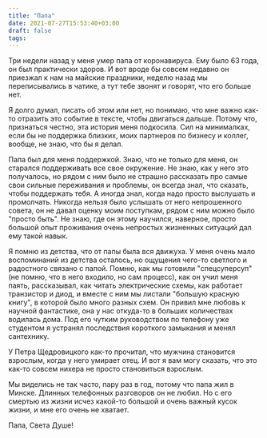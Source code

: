 ```yaml
---
title: "Папа"
date: 2021-07-27T15:53:40+03:00
draft: false
tags:
---
```


Три недели назад у меня умер папа от коронавируса. Ему было 63 года, он был практически здоров. И вот вроде бы совсем
недавно он приезжал к нам на майские праздники, неделю назад мы переписывались в чатике, а тут тебе звонят и говорят,
что его больше нет.

Я долго думал, писать об этом или нет, но понимаю, что мне важно как-то отразить это событие в тексте, чтобы двигаться
дальше. Потому что, признаться честно, эта история меня подкосила. Сил на минималках, если бы не поддержка близких, моих
партнеров по бизнесу и коллег, вообще, не знаю, что бы я делал.

<!--more-->

Папа был для меня поддержкой. Знаю, что не только для меня, он старался поддерживать все свое окружение. Не знаю, как у
него это получалось, но рядом с ним было не страшно рассказать про самые свои сильные переживания и проблемы, он всегда
знал, что сказать, чтобы поддержать тебя. А иногда знал, когда надо просто выслушать и промолчать. Никогда нельзя было
услышать от него непрошенного совета, он не давал оценку моим поступкам, рядом с ним можно было "просто быть". Не знаю,
где он этому научился, наверное, просто большой опыт проживания очень непростых жизненных ситуаций дал ему такой навык.

Я помню из детства, что от папы была вся движуха. У меня очень мало воспоминаний из детства осталось, но ощущения
чего-то светлого и радостного связано с папой. Помню, как мы готовили "спецсуперсуп" (не помню, что в него входило, но
сам процесс), как он учил меня паять, рассказывал, как читать электрические схемы, как работает транзистор и диод, и
вместе с ним мы листали "большую красную книгу", в которой было много разных схем.  Он привил мне любовь к научной
фантастике, она у нас откуда-то в больших количествах водилась дома. Под его чутким руководством по телефону уже
студентом я устранял последствия короткого замыкания и менял сантехнику.

У Петра Щедровицкого как-то прочитал, что мужчина становится взрослым, когда у него умирает отец. И вот я вам могу
сказать, что это как-то совсем нихера не просто становиться взрослым.

Мы виделись не так часто, пару раз в год, потому что папа жил в Минске. Длинных телефонных разговоров он не любил. Но с
его смертью из жизни исчез какой-то большой и очень важный кусок жизни, и мне его очень не хватает.

Папа, Света Душе!

